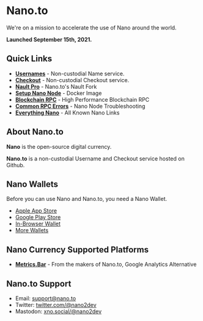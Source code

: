 # Nano.to

We're on a mission to accelerate the use of Nano around the world. 

**Launched September 15th, 2021.**

## **Quick Links**

  - [**Usernames**](/usernames) - Non-custodial Name service.
  - [**Checkout**](/checkout) - Non-custodial Checkout service.
  - [**Nault Pro**](https://nault.pro) - Nano.to's Nault Fork
  - [**Setup Nano Node**](https://github.com/fwd/nano-docker) - Docker Image
  - [**Blockchain RPC**](https://rpc.nano.to) - High Performance Blockchain RPC
  - [**Common RPC Errors**](/errors) - Nano Node Troubleshooting
  - [**Everything Nano**](/packages) - All Known Nano Links

## About Nano.to

**Nano** is the open-source digital currency.

**Nano.to** is a non-custodial Username and Checkout service hosted on Github. 

## Nano Wallets

Before you can use Nano and Nano.to, you need a Nano Wallet. 

- [Apple App Store](https://itunes.apple.com/us/app/natrium/id1451425707?ls=1&mt=8)
- [Google Play Store](https://play.google.com/store/apps/details?id=co.banano.natriumwallet)
- [In-Browser Wallet](https://nault.pro/) 
- [More Wallets](https://hub.nano.org/i/wallets/2)

## Nano Currency Supported Platforms

  - [**Metrics.Bar**](https://metrics.bar) - From the makers of Nano.to, Google Analytics Alternative

## Nano.to Support

- Email: support@nano.to
- Twitter: [twitter.com/@nano2dev](https://twitter.com/nano2dev)
- Mastodon: [xno.social/@nano2dev](https://xno.social/nano2dev)


